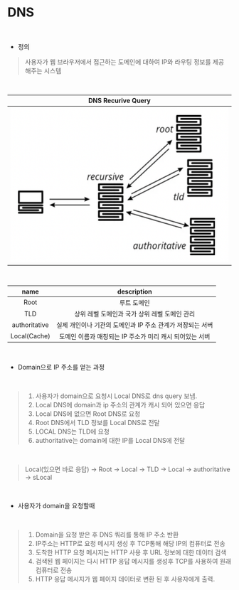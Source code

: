 # DNS

</br>

- 정의

> 사용자가 웹 브라우저에서 접근하는 도메인에 대하여 IP와 라우팅 정보를 제공 해주는 시스템

</br>

|            DNS Recurive Query            |
| :--------------------------------------: |
| ![dns_query image](../res/dns_query.png) |

</br>

|     name      |                        description                         |
| :-----------: | :--------------------------------------------------------: |
|     Root      |                        루트 도메인                         |
|      TLD      |       상위 레벨 도메인과 국가 상위 레벨 도메인 관리        |
| authoritative | 실제 개인이나 기관의 도메인과 IP 주소 관계가 저장되는 서버 |
| Local(Cache)  |  도메인 이름과 매칭되는 IP 주소가 미리 캐시 되어있는 서버  |

</br>

- Domain으로 IP 주소를 얻는 과정

</br>

> 1. 사용자가 domain으로 요청시 Local DNS로 dns query 보냄.
> 2. Local DNS에 domain과 ip 주소의 관계가 캐시 되어 있으면 응답
> 3. Local DNS에 없으면 Root DNS로 요청
> 4. Root DNS에서 TLD 정보를 Local DNS로 전달
> 5. LOCAL DNS는 TLD에 요청
> 6. authoritative는 domain에 대한 IP를 Local DNS에 전달

</br>

> Local(있으면 바로 응답) -> Root -> Local -> TLD -> Local -> authoritative -> sLocal

</br>

- 사용자가 domain을 요청할때

</br>

> 1. Domain을 요청 받은 후 DNS 쿼리를 통해 IP 주소 반환
> 2. IP주소는 HTTP로 요청 메시지 생성 후 TCP통해 해당 IP의 컴퓨터로 전송
> 3. 도착한 HTTP 요청 메시지는 HTTP 사용 후 URL 정보에 대한 데이터 검색
> 4. 검색된 웹 페이지는 다시 HTTP 응답 메시지를 생성후 TCP를 사용하여 원래 컴퓨터로 전송
> 5. HTTP 응답 메시지가 웹 페이지 데이터로 변환 된 후 사용자에게 출력.
